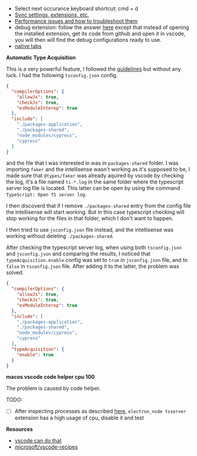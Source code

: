 - Select next occurance keyboard shortcut: cmd + d
- [Sync settings, extensions, etc.](https://marketplace.visualstudio.com/items?itemName=Shan.code-settings-sync)
- [Performance issues and how to troubleshoot them](https://github.com/Microsoft/vscode/wiki/Performance-Issues)
- debug extension: follow the answer [here](https://stackoverflow.com/questions/51164279/how-to-debug-visual-studio-code-extensions) except that instead of opening the installed extension, get its code from github and open it in vscode, you will then will find the debug configurations ready to use.
- [native tabs](https://worthdoingbadly.com/vscodetabs/)

**Automatic Type Acquisition**

This is a very powerful feature, I followed the [guidelines](https://code.visualstudio.com/docs/nodejs/working-with-javascript#_typings-and-automatic-type-acquisition) but without any luck. I had the following `tsconfig.json` config.

```json
{
  "compilerOptions": {
    "allowJs": true,
    "checkJs": true,
    "esModuleInterop": true
  },
  "include": [
    "./packages-application",
    "./packages-shared",
    "node_modules/cypress",
    "cypress"
  ]
}
```

and the file that I was interested in was in `packages-shared` folder. I was importing `faker` and the intellisense wasn't working as it's supposed to be, I made sure that `@types/faker` was already aquired by vscode by checking the log, it's a file named `ti-*.log` in the same folder where the typescript server log file is located. This latter can be open by using the command `TypeScript: Open TS server log`.

I then discoverd that if I remove `./packages-shared` entry from the config file the intellisense will start working. But in this case typescript checking will stop working for the files in that folder, which I don't want to happen.

I then tried to use `jsconfig.json` file instead, and the intellisense was working without deleting `./packages-shared`.

After checking the typescript server log, when using both `tsconfig.json` and `jsconfig.json` and comparing the results, I noticed that `typeAcquisition.enable` config was set to `true` in `jsconfig.json` file, and to `false` in `tsconfig.json` file. After adding it to the latter, the problem was solved.

```json
{
  "compilerOptions": {
    "allowJs": true,
    "checkJs": true,
    "esModuleInterop": true
  },
  "include": [
    "./packages-application",
    "./packages-shared",
    "node_modules/cypress",
    "cypress"
  ],
  "typeAcquisition": {
    "enable": true
  }
}
```

**macos vscode code helper cpu 100**

The problem is caused by code helper.

TODO:

- [ ] After inspecting processes as described [here](https://github.com/Microsoft/vscode/wiki/Performance-Issues), `electron_node tsserver` extension has a high usage of cpu, disable it and test

**Resources**

- [vscode can do that](https://vscodecandothat.com/)
- [microsoft/vscode-recipes](https://github.com/microsoft/vscode-recipes)
